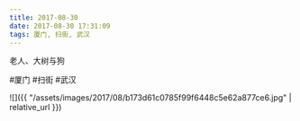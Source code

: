 ```yaml
---
title: 2017-08-30
date: 2017-08-30 17:31:09
tags: 厦门, 扫街, 武汉
---
```


<p>老人、大树与狗</p>

#厦门 #扫街 #武汉

![]({{ "/assets/images/2017/08/b173d61c0785f99f6448c5e62a877ce6.jpg" | relative_url }})
